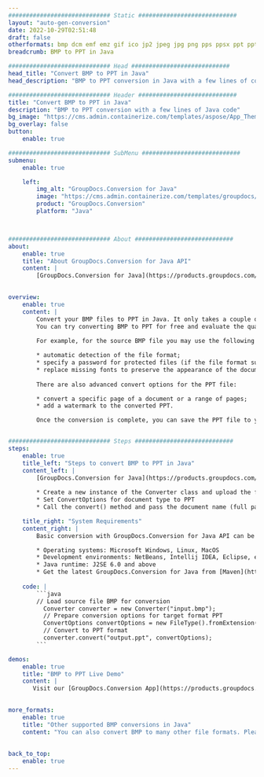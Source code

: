 ```yaml
---
############################# Static ############################
layout: "auto-gen-conversion"
date: 2022-10-29T02:51:48
draft: false
otherformats: bmp dcm emf emz gif ico jp2 jpeg jpg png pps ppsx ppt pptx psb psd svg svgz tga tif tiff webp wmf wmz
breadcrumb: BMP to PPT in Java

############################# Head ############################
head_title: "Convert BMP to PPT in Java"
head_description: "BMP to PPT conversion in Java with a few lines of code. Convert over 160 file formats using the GroupDocs document conversion API for Java"

############################# Header ############################
title: "Convert BMP to PPT in Java"
description: "BMP to PPT conversion with a few lines of Java code"
bg_image: "https://cms.admin.containerize.com/templates/aspose/App_Themes/V3/images/bg/header1.png"
bg_overlay: false
button:
    enable: true

############################# SubMenu ############################
submenu:
    enable: true

    left:
        img_alt: "GroupDocs.Conversion for Java"
        image: "https://cms.admin.containerize.com/templates/groupdocs/images/product-logos/90x90-noborder/groupdocs-conversion-java.png"
        product: "GroupDocs.Conversion"
        platform: "Java"



############################# About ############################
about:
    enable: true
    title: "About GroupDocs.Conversion for Java API"
    content: |
        [GroupDocs.Conversion for Java](https://products.groupdocs.com/conversion/java/) is an advanced file format conversion API for converting between popular image and document formats such as Microsoft Office, OpenDocument, PDF, HTML, email, CAD. and much more with just a few lines of code. The native API automatically detects the formats of the original documents and offers many options for customizing the converted documents. Along with the function of extracting information from a document, it also supports caching of the conversion results to the local disk by default. However, any type of cache storage can be supported by implementing the appropriate interfaces - Amazon S3, Dropbox, Google Drive, Windows Azure, Reddis, or any others.
    

overview:
    enable: true
    content: |
        Convert your BMP files to PPT in Java. It only takes a couple of lines of Java code on any platform of your choice, such as Windows, Linux, macOS.
        You can try converting BMP to PPT for free and evaluate the quality of the conversion results. Along with simple file conversion scripts, you can try more sophisticated options for loading the BMP source file and storing the PPT output. 
        
        For example, for the source BMP file you may use the following load options:

        * automatic detection of the file format;
        * specify a password for protected files (if the file format supports it);
        * replace missing fonts to preserve the appearance of the document.
        
        There are also advanced convert options for the PPT file:

        * convert a specific page of a document or a range of pages;
        * add a watermark to the converted PPT.

        Once the conversion is complete, you can save the PPT file to your local file path or to any third party storage such as FTP, Amazon S3, Google Drive, Dropbox etc. Please note - to convert BMP to PPT, you do not need to install any additional software, such as MS Office, Open Office, Adobe Acrobat Reader etc.


############################# Steps ############################
steps:
    enable: true
    title_left: "Steps to convert BMP to PPT in Java"
    content_left: |
        [GroupDocs.Conversion for Java](https://products.groupdocs.com/conversion/java/) allows developers to easily convert BMP file to PPT with a few lines of code.
        
        * Create a new instance of the Converter class and upload the file BMP with the full path
        * Set ConvertOptions for document type to PPT
        * Call the convert() method and pass the document name (full path) and format (PPT) as a parameter

    title_right: "System Requirements"
    content_right: |
        Basic conversion with GroupDocs.Conversion for Java API can be done with just a few lines of code. Our APIs are supported on all major platforms and operating systems. Before executing the code below, make sure you have the following prerequisites installed on your system.

        * Operating systems: Microsoft Windows, Linux, MacOS
        * Development environments: NetBeans, Intellij IDEA, Eclipse, etc.
        * Java runtime: J2SE 6.0 and above
        * Get the latest GroupDocs.Conversion for Java from [Maven](https://repository.groupdocs.com/webapp/#/artifacts/browse/tree/General/repo/com/groupdocs/groupdocs-conversion)
         
    code: |
        ```java    
        // Load source file BMP for conversion
          Converter converter = new Converter("input.bmp");
          // Prepare conversion options for target format PPT
          ConvertOptions convertOptions = new FileType().fromExtension("ppt").getConvertOptions();
          // Convert to PPT format
          converter.convert("output.ppt", convertOptions);
        ```

demos:
    enable: true
    title: "BMP to PPT Live Demo"
    content: |
       Visit our [GroupDocs.Conversion App](https://products.groupdocs.app/conversion/family) website and try BMP to PPT conversion now. The free demo has the following benefits
          

more_formats:
    enable: true
    title: "Other supported BMP conversions in Java"
    content: "You can also convert BMP to many other file formats. Please see the list below."
       
       
back_to_top:
    enable: true
---
```


